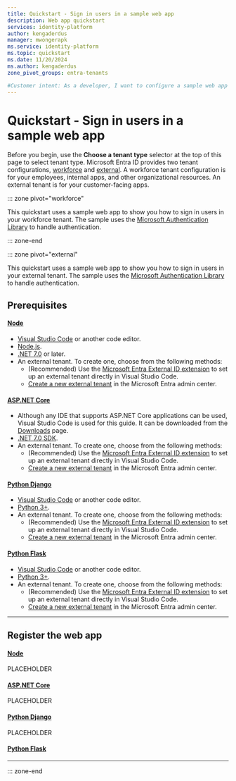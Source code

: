 ```yaml
---
title: Quickstart - Sign in users in a sample web app
description: Web app quickstart
services: identity-platform
author: kengaderdus
manager: mwongerapk
ms.service: identity-platform
ms.topic: quickstart
ms.date: 11/20/2024
ms.author: kengaderdus
zone_pivot_groups: entra-tenants

#Customer intent: As a developer, I want to configure a sample web app so that I can sign in my employees and customers by using Microsoft identity platform.
---
```


# Quickstart - Sign in users in a sample web app

Before you begin, use the **Choose a tenant type** selector at the top of this page to select tenant type. Microsoft Entra ID provides two tenant configurations, [workforce](../external-id/tenant-configurations.md) and [external](../external-id/tenant-configurations.md). A workforce tenant configuration is for your employees, internal apps, and other organizational resources. An external tenant is for your customer-facing apps.

::: zone pivot="workforce"

This quickstart uses a sample web app to show you how to sign in users in your workforce tenant. The sample uses the [Microsoft Authentication Library](msal-overview.md) to handle authentication.


::: zone-end 


::: zone pivot="external"

This quickstart uses a sample web app to show you how to sign in users in your external tenant. The sample uses the [Microsoft Authentication Library](msal-overview.md) to handle authentication.

## Prerequisites

#### [Node](#tab/node)

- [Visual Studio Code](https://code.visualstudio.com/download) or another code editor.
- [Node.js](https://nodejs.org).
- [.NET 7.0](https://dotnet.microsoft.com/learn/dotnet/hello-world-tutorial/install) or later.
- An external tenant. To create one, choose from the following methods:
  - (Recommended) Use the [Microsoft Entra External ID extension](https://aka.ms/ciamvscode/samples/marketplace) to set up an external tenant directly in Visual Studio Code.
  - [Create a new external tenant](../external-id/customers/how-to-create-external-tenant-portal.md) in the Microsoft Entra admin center.

#### [ASP.NET Core](#tab/asp-dot-net-core)

- Although any IDE that supports ASP.NET Core applications can be used, Visual Studio Code is used for this guide. It can be downloaded from the [Downloads](https://visualstudio.microsoft.com/downloads/) page.
- [.NET 7.0 SDK](https://dotnet.microsoft.com/download/dotnet).
- An external tenant. To create one, choose from the following methods:
  - (Recommended) Use the [Microsoft Entra External ID extension](https://aka.ms/ciamvscode/samples/marketplace) to set up an external tenant directly in Visual Studio Code.
  - [Create a new external tenant](../external-id/customers/how-to-create-external-tenant-portal.md) in the Microsoft Entra admin center.

#### [Python Django](#tab/python-django)

- [Visual Studio Code](https://code.visualstudio.com/download) or another code editor.
- [Python 3+](https://www.python.org/).
- An external tenant. To create one, choose from the following methods:
  - (Recommended) Use the [Microsoft Entra External ID extension](https://aka.ms/ciamvscode/samples/marketplace) to set up an external tenant directly in Visual Studio Code.
  - [Create a new external tenant](../external-id/customers/how-to-create-external-tenant-portal.md) in the Microsoft Entra admin center.

#### [Python Flask](#tab/python-flask)

- [Visual Studio Code](https://code.visualstudio.com/download) or another code editor.
- [Python 3+](https://www.python.org/).
- An external tenant. To create one, choose from the following methods:
  - (Recommended) Use the [Microsoft Entra External ID extension](https://aka.ms/ciamvscode/samples/marketplace) to set up an external tenant directly in Visual Studio Code.
  - [Create a new external tenant](../external-id/customers/how-to-create-external-tenant-portal.md) in the Microsoft Entra admin center.
---

## Register the web app

#### [Node](#tab/node)

PLACEHOLDER

#### [ASP.NET Core](#tab/asp-dot-net-core)

PLACEHOLDER

#### [Python Django](#tab/python-django)

PLACEHOLDER

#### [Python Flask](#tab/python-flask)

---

::: zone-end